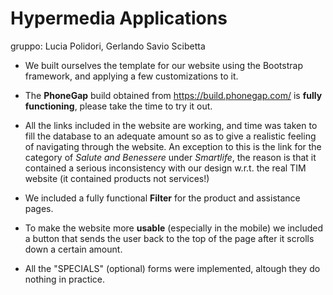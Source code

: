 # Hypermedia Applications
gruppo: Lucia Polidori, Gerlando Savio Scibetta

* We built ourselves the template for our website using the Bootstrap framework, and applying a few customizations to it.

* The **PhoneGap** build obtained from https://build.phonegap.com/ is **fully functioning**, please take the time to try it out.

* All the links included in the website are working, and time was taken to fill the database to an adequate amount so as to give a realistic feeling of navigating through the website. 
An exception to this is the link for the category of *Salute and Benessere* under *Smartlife*, the reason is that it contained a serious inconsistency with our 
design w.r.t. the real TIM website (it contained products not services!)

* We included a fully functional **Filter** for the product and assistance pages.

* To make the website more **usable** (especially in the mobile) we included a button that sends the user back to the top of the page after it scrolls down a certain amount. 

* All the "SPECIALS" (optional) forms were implemented, altough they do nothing in practice.